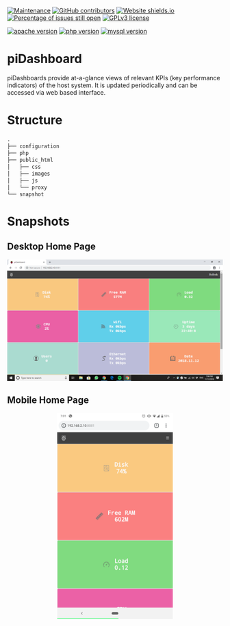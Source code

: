 [![Maintenance](https://img.shields.io/badge/Maintained%3F-yes-green.svg)](https://github.com/snowflake99/piDashboard/graphs/commit-activity) 
[![GitHub contributors](https://img.shields.io/github/contributors/snowflake99/piDashboard.svg)](https://github.com/snowflake99/piDashboard/graphs/contributors/) 
[![Website shields.io](https://img.shields.io/website-up-down-green-red/http/shields.io.svg)](http://shields.io/)
[![Percentage of issues still open](http://isitmaintained.com/badge/open/snowflake99/piDashboard.svg)](http://isitmaintained.com/project/snowflake99/piDashboard "Percentage of issues still open")
[![GPLv3 license](https://img.shields.io/badge/License-GPLv3-blue.svg)](http://perso.crans.org/besson/LICENSE.html)

[![apache version](https://img.shields.io/badge/apache-v2.4.x-red.svg)](https://httpd.apache.org/download.cgi)
[![php version](https://img.shields.io/badge/Php-v7.0-orange.svg)](http://php.net/downloads.php) 
[![mysql version](https://img.shields.io/badge/mysql-v15.1-yellow.svg)](https://dev.mysql.com/downloads/) 

# piDashboard
piDashboards provide at-a-glance views of relevant KPIs (key performance indicators) of the host system. It is updated periodically and can be accessed via web based interface. 

# Structure
    .
    ├── configuration
    ├── php
    ├── public_html
    │   ├── css
    │   ├── images
    │   ├── js
    │   └── proxy
    └── snapshot

# Snapshots

## Desktop Home Page

<div align="left"><img src="./snapshot/Home.png" alt="Desktop home page"</img></div>

## Mobile Home Page

<div align="center"><img src="./snapshot/Home-Mobile.png" alt="Mobile home page" width="270px" height="480px"</img></div>
